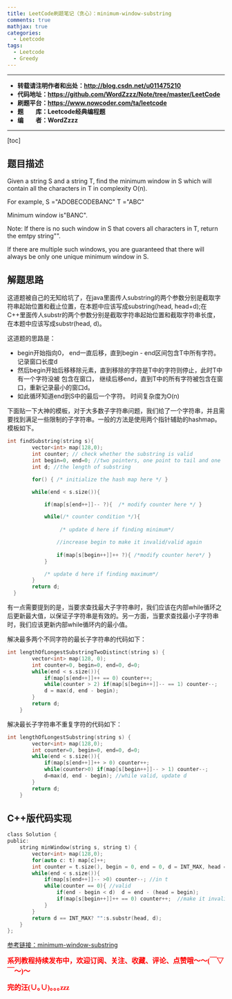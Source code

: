 ```yaml
---
title: LeetCode刷题笔记（贪心）：minimum-window-substring
comments: true
mathjax: true
categories:
  - Leetcode
tags:
  - Leetcode
  - Greedy
---
```


----------

- **转载请注明作者和出处：http://blog.csdn.net/u011475210**
- **代码地址：https://github.com/WordZzzz/Note/tree/master/LeetCode**
- **刷题平台：https://www.nowcoder.com/ta/leetcode**
- **题&emsp;&emsp;库：Leetcode经典编程题**
- **编&emsp;&emsp;者：WordZzzz**

----------

[toc]

## 题目描述

Given a string S and a string T, find the minimum window in S which will contain all the characters in T in complexity O(n).

For example,
S ="ADOBECODEBANC"
T ="ABC"

Minimum window is"BANC".

Note: 
If there is no such window in S that covers all characters in T, return the emtpy string"".

If there are multiple such windows, you are guaranteed that there will always be only one unique minimum window in S.

## 解题思路

这道题被自己的无知给坑了，在java里面传人substring的两个参数分别是截取字符串起始位置和截止位置，在本题中应该写成substring(head, head+d);在C++里面传人substr的两个参数分别是截取字符串起始位置和截取字符串长度，在本题中应该写成substr(head, d)。

这道题的思路是：
- begin开始指向0， end一直后移，直到begin - end区间包含T中所有字符。
记录窗口长度d
- 然后begin开始后移移除元素，直到移除的字符是T中的字符则停止，此时T中有一个字符没被
包含在窗口，
 继续后移end，直到T中的所有字符被包含在窗口，重新记录最小的窗口d。
- 如此循环知道end到S中的最后一个字符。
时间复杂度为O(n)

下面贴一下大神的模板，对于大多数子字符串问题，我们给了一个字符串，并且需要找到满足一些限制的子字符串。一般的方法是使用两个指针辅助的hashmap。模板如下。

```c
int findSubstring(string s){
        vector<int> map(128,0);
        int counter; // check whether the substring is valid
        int begin=0, end=0; //two pointers, one point to tail and one  head
        int d; //the length of substring

        for() { /* initialize the hash map here */ }

        while(end < s.size()){

            if(map[s[end++]]-- ?){  /* modify counter here */ }

            while(/* counter condition */){ 
                 
                 /* update d here if finding minimum*/

                //increase begin to make it invalid/valid again
                
                if(map[s[begin++]]++ ?){ /*modify counter here*/ }
            }  

            /* update d here if finding maximum*/
        }
        return d;
  }
```

有一点需要提到的是，当要求查找最大子字符串时，我们应该在内部while循环之后更新最大值，以保证子字符串是有效的。另一方面，当要求查找最小子字符串时，我们应该更新内部while循环内的最小值。

解决最多两个不同字符的最长子字符串的代码如下：

```c
int lengthOfLongestSubstringTwoDistinct(string s) {
        vector<int> map(128, 0);
        int counter=0, begin=0, end=0, d=0; 
        while(end < s.size()){
            if(map[s[end++]]++ == 0) counter++;
            while(counter > 2) if(map[s[begin++]]-- == 1) counter--;
            d = max(d, end - begin);
        }
        return d;
    }
```

解决最长子字符串不重复字符的代码如下：


```c
int lengthOfLongestSubstring(string s) {
        vector<int> map(128,0);
        int counter=0, begin=0, end=0, d=0; 
        while(end < s.size()){
            if(map[s[end++]]++ > 0) counter++; 
            while(counter>0) if(map[s[begin++]]-- > 1) counter--;
            d=max(d, end - begin); //while valid, update d
        }
        return d;
    }
```

## C++版代码实现

```c
class Solution {
public:
    string minWindow(string s, string t) {
        vector<int> map(128,0);
        for(auto c: t) map[c]++;
        int counter = t.size(), begin = 0, end = 0, d = INT_MAX, head = 0;
        while(end < s.size()){
            if(map[s[end++]]-- >0) counter--; //in t
            while(counter == 0){ //valid
                if(end - begin < d)  d = end - (head = begin);
                if(map[s[begin++]]++ == 0) counter++;  //make it invalid
            }  
        }
        return d == INT_MAX? "":s.substr(head, d);
    }
};
```

[参考链接：minimum-window-substring](https://leetcode.com/problems/minimum-window-substring/discuss/26808)

**<font color="red" size=3 face="仿宋">系列教程持续发布中，欢迎订阅、关注、收藏、评论、点赞哦～～(￣▽￣～)～</font>**

**<font color="red" size=3 face="仿宋">完的汪(∪｡∪)｡｡｡zzz</font>**